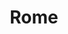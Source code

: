 ---
layout: voyage
icon-light: icon-rome-dark.svg
icon-dark: icon-rome-light.svg
title: "Rome"
description: "Le temps d'un long week-end, j'ai pu visiter cette capitale chargée d'histoire."
places:
   - basilique-saint-pierre
   - fontaine-de-trevi
   - forum-romain
   - la-soffitta-renovatio
   - le-bistrot
   - le-colisee
   - obica-parlamento
   - santovino
   - naumachia-ristorante
---